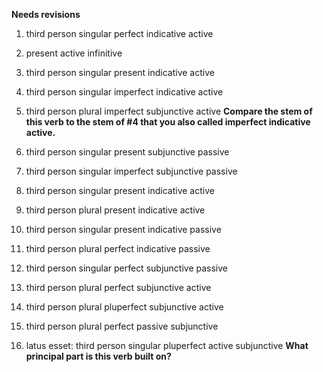 **Needs revisions**

1. third person singular perfect indicative active

2. present active infinitive

3. third person singular present indicative active

4. third person singular imperfect indicative active

5. third person plural imperfect subjunctive active **Compare the stem of this verb to the stem of #4 that you also called imperfect indicative active.**

6. third person singular present subjunctive passive

7. third person singular imperfect subjunctive passive

8. third person singular present indicative active

9. third person plural present indicative active

10. third person singular present indicative passive

11. third person plural perfect indicative passive

12. third person singular perfect subjunctive passive

13. third person plural perfect subjunctive active

14. third person plural pluperfect subjunctive active

15. third person plural perfect passive subjunctive

16. latus esset: third person singular pluperfect active subjunctive **What principal part is this verb built on?**
